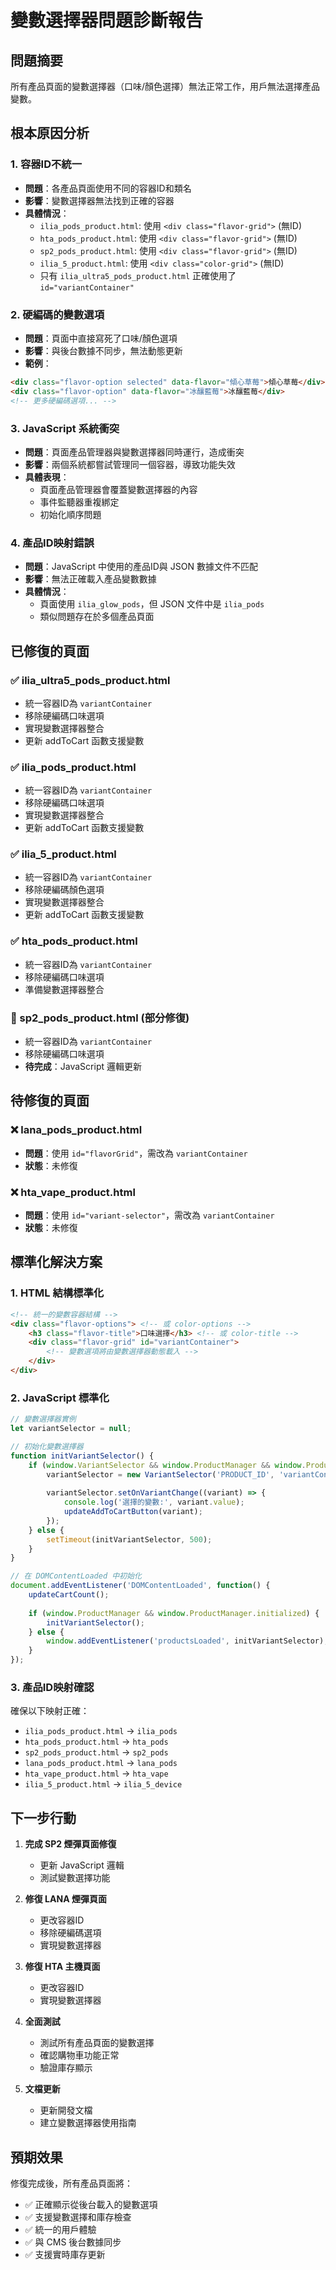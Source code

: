 # 變數選擇器問題診斷報告

## 問題摘要
所有產品頁面的變數選擇器（口味/顏色選擇）無法正常工作，用戶無法選擇產品變數。

## 根本原因分析

### 1. 容器ID不統一
- **問題**：各產品頁面使用不同的容器ID和類名
- **影響**：變數選擇器無法找到正確的容器
- **具體情況**：
  - `ilia_pods_product.html`: 使用 `<div class="flavor-grid">` (無ID)
  - `hta_pods_product.html`: 使用 `<div class="flavor-grid">` (無ID)
  - `sp2_pods_product.html`: 使用 `<div class="flavor-grid">` (無ID)
  - `ilia_5_product.html`: 使用 `<div class="color-grid">` (無ID)
  - 只有 `ilia_ultra5_pods_product.html` 正確使用了 `id="variantContainer"`

### 2. 硬編碼的變數選項
- **問題**：頁面中直接寫死了口味/顏色選項
- **影響**：與後台數據不同步，無法動態更新
- **範例**：
```html
<div class="flavor-option selected" data-flavor="傾心草莓">傾心草莓</div>
<div class="flavor-option" data-flavor="冰釀藍莓">冰釀藍莓</div>
<!-- 更多硬編碼選項... -->
```

### 3. JavaScript 系統衝突
- **問題**：頁面產品管理器與變數選擇器同時運行，造成衝突
- **影響**：兩個系統都嘗試管理同一個容器，導致功能失效
- **具體表現**：
  - 頁面產品管理器會覆蓋變數選擇器的內容
  - 事件監聽器重複綁定
  - 初始化順序問題

### 4. 產品ID映射錯誤
- **問題**：JavaScript 中使用的產品ID與 JSON 數據文件不匹配
- **影響**：無法正確載入產品變數數據
- **具體情況**：
  - 頁面使用 `ilia_glow_pods`，但 JSON 文件中是 `ilia_pods`
  - 類似問題存在於多個產品頁面

## 已修復的頁面

### ✅ ilia_ultra5_pods_product.html
- 統一容器ID為 `variantContainer`
- 移除硬編碼口味選項
- 實現變數選擇器整合
- 更新 addToCart 函數支援變數

### ✅ ilia_pods_product.html  
- 統一容器ID為 `variantContainer`
- 移除硬編碼口味選項
- 實現變數選擇器整合
- 更新 addToCart 函數支援變數

### ✅ ilia_5_product.html
- 統一容器ID為 `variantContainer`
- 移除硬編碼顏色選項
- 實現變數選擇器整合
- 更新 addToCart 函數支援變數

### ✅ hta_pods_product.html
- 統一容器ID為 `variantContainer`
- 移除硬編碼口味選項
- 準備變數選擇器整合

### 🔄 sp2_pods_product.html (部分修復)
- 統一容器ID為 `variantContainer`
- 移除硬編碼口味選項
- **待完成**：JavaScript 邏輯更新

## 待修復的頁面

### ❌ lana_pods_product.html
- **問題**：使用 `id="flavorGrid"`，需改為 `variantContainer`
- **狀態**：未修復

### ❌ hta_vape_product.html
- **問題**：使用 `id="variant-selector"`，需改為 `variantContainer`
- **狀態**：未修復

## 標準化解決方案

### 1. HTML 結構標準化
```html
<!-- 統一的變數容器結構 -->
<div class="flavor-options"> <!-- 或 color-options -->
    <h3 class="flavor-title">口味選擇</h3> <!-- 或 color-title -->
    <div class="flavor-grid" id="variantContainer">
        <!-- 變數選項將由變數選擇器動態載入 -->
    </div>
</div>
```

### 2. JavaScript 標準化
```javascript
// 變數選擇器實例
let variantSelector = null;

// 初始化變數選擇器
function initVariantSelector() {
    if (window.VariantSelector && window.ProductManager && window.ProductManager.initialized) {
        variantSelector = new VariantSelector('PRODUCT_ID', 'variantContainer');
        
        variantSelector.setOnVariantChange((variant) => {
            console.log('選擇的變數:', variant.value);
            updateAddToCartButton(variant);
        });
    } else {
        setTimeout(initVariantSelector, 500);
    }
}

// 在 DOMContentLoaded 中初始化
document.addEventListener('DOMContentLoaded', function() {
    updateCartCount();
    
    if (window.ProductManager && window.ProductManager.initialized) {
        initVariantSelector();
    } else {
        window.addEventListener('productsLoaded', initVariantSelector);
    }
});
```

### 3. 產品ID映射確認
確保以下映射正確：
- `ilia_pods_product.html` → `ilia_pods`
- `hta_pods_product.html` → `hta_pods`
- `sp2_pods_product.html` → `sp2_pods`
- `lana_pods_product.html` → `lana_pods`
- `hta_vape_product.html` → `hta_vape`
- `ilia_5_product.html` → `ilia_5_device`

## 下一步行動

1. **完成 SP2 煙彈頁面修復**
   - 更新 JavaScript 邏輯
   - 測試變數選擇功能

2. **修復 LANA 煙彈頁面**
   - 更改容器ID
   - 移除硬編碼選項
   - 實現變數選擇器

3. **修復 HTA 主機頁面**
   - 更改容器ID
   - 實現變數選擇器

4. **全面測試**
   - 測試所有產品頁面的變數選擇
   - 確認購物車功能正常
   - 驗證庫存顯示

5. **文檔更新**
   - 更新開發文檔
   - 建立變數選擇器使用指南

## 預期效果

修復完成後，所有產品頁面將：
- ✅ 正確顯示從後台載入的變數選項
- ✅ 支援變數選擇和庫存檢查
- ✅ 統一的用戶體驗
- ✅ 與 CMS 後台數據同步
- ✅ 支援實時庫存更新 